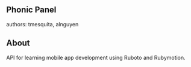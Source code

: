 Phonic Panel
--
authors: tmesquita, alnguyen

About
--
API for learning mobile app development using Ruboto and Rubymotion.